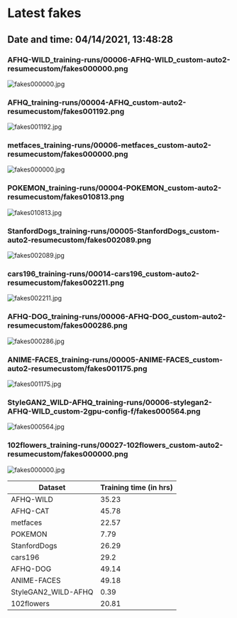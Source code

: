 # Latest fakes
## Date and time: 04/14/2021, 13:48:28
### AFHQ-WILD_training-runs/00006-AFHQ-WILD_custom-auto2-resumecustom/fakes000000.png
![fakes000000.jpg](https://i.ibb.co/mCNg2Jd/b44c09c9ce8b.jpg "AFHQ-WILD_training-runs/00006-AFHQ-WILD_custom-auto2-resumecustom/fakes000000.png")

### AFHQ_training-runs/00004-AFHQ_custom-auto2-resumecustom/fakes001192.png
![fakes001192.jpg](https://i.ibb.co/cyFHC8k/b98a31b02812.jpg "AFHQ_training-runs/00004-AFHQ_custom-auto2-resumecustom/fakes001192.png")

### metfaces_training-runs/00006-metfaces_custom-auto2-resumecustom/fakes000000.png
![fakes000000.jpg](https://i.ibb.co/CQfKpgN/36646e100d20.jpg "metfaces_training-runs/00006-metfaces_custom-auto2-resumecustom/fakes000000.png")

### POKEMON_training-runs/00004-POKEMON_custom-auto2-resumecustom/fakes010813.png
![fakes010813.jpg](https://i.ibb.co/yFDRH72/c4b725b451d9.jpg "POKEMON_training-runs/00004-POKEMON_custom-auto2-resumecustom/fakes010813.png")

### StanfordDogs_training-runs/00005-StanfordDogs_custom-auto2-resumecustom/fakes002089.png
![fakes002089.jpg](https://i.ibb.co/WzcWhxj/ffc589f6075c.jpg "StanfordDogs_training-runs/00005-StanfordDogs_custom-auto2-resumecustom/fakes002089.png")

### cars196_training-runs/00014-cars196_custom-auto2-resumecustom/fakes002211.png
![fakes002211.jpg](https://i.ibb.co/HB0qSVj/a5ea358c5e1e.jpg "cars196_training-runs/00014-cars196_custom-auto2-resumecustom/fakes002211.png")

### AFHQ-DOG_training-runs/00006-AFHQ-DOG_custom-auto2-resumecustom/fakes000286.png
![fakes000286.jpg](https://i.ibb.co/Nt9mZZS/3224a9e37bb3.jpg "AFHQ-DOG_training-runs/00006-AFHQ-DOG_custom-auto2-resumecustom/fakes000286.png")

### ANIME-FACES_training-runs/00005-ANIME-FACES_custom-auto2-resumecustom/fakes001175.png
![fakes001175.jpg](https://i.ibb.co/WnDCGnr/290bfcf155db.jpg "ANIME-FACES_training-runs/00005-ANIME-FACES_custom-auto2-resumecustom/fakes001175.png")

### StyleGAN2_WILD-AFHQ_training-runs/00006-stylegan2-AFHQ-WILD_custom-2gpu-config-f/fakes000564.png
![fakes000564.jpg](https://i.ibb.co/bsqCXm9/7d577cfc4927.jpg "StyleGAN2_WILD-AFHQ_training-runs/00006-stylegan2-AFHQ-WILD_custom-2gpu-config-f/fakes000564.png")

### 102flowers_training-runs/00027-102flowers_custom-auto2-resumecustom/fakes000000.png
![fakes000000.jpg](https://i.ibb.co/zrt3CLn/60ee931b4d2a.jpg "102flowers_training-runs/00027-102flowers_custom-auto2-resumecustom/fakes000000.png")

| Dataset             |   Training time (in hrs) |
|---------------------|--------------------------|
| AFHQ-WILD           |                    35.23 |
| AFHQ-CAT            |                    45.78 |
| metfaces            |                    22.57 |
| POKEMON             |                     7.79 |
| StanfordDogs        |                    26.29 |
| cars196             |                    29.2  |
| AFHQ-DOG            |                    49.14 |
| ANIME-FACES         |                    49.18 |
| StyleGAN2_WILD-AFHQ |                     0.39 |
| 102flowers          |                    20.81 |